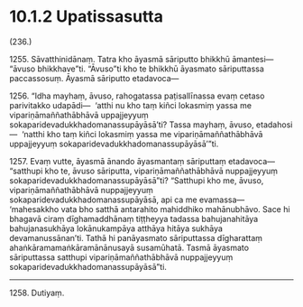 

# 10.1.2 Upatissasutta




(236.)

1255\. Sāvatthinidānaṃ. Tatra kho āyasmā sāriputto bhikkhū āmantesi—  “āvuso bhikkhave”ti. “Āvuso”ti kho te bhikkhū āyasmato sāriputtassa paccassosuṃ. Āyasmā sāriputto etadavoca—

1256\. “Idha mayhaṃ, āvuso, rahogatassa paṭisallīnassa evaṃ cetaso parivitakko udapādi—  ‘atthi nu kho taṃ kiñci lokasmiṃ yassa me vipariṇāmaññathābhāvā uppajjeyyuṃ sokaparidevadukkhadomanassupāyāsā’ti? Tassa mayhaṃ, āvuso, etadahosi—  ‘natthi kho taṃ kiñci lokasmiṃ yassa me vipariṇāmaññathābhāvā uppajjeyyuṃ sokaparidevadukkhadomanassupāyāsā’”ti.

1257\. Evaṃ vutte, āyasmā ānando āyasmantaṃ sāriputtaṃ etadavoca—  “satthupi kho te, āvuso sāriputta, vipariṇāmaññathābhāvā nuppajjeyyuṃ sokaparidevadukkhadomanassupāyāsā”ti? “Satthupi kho me, āvuso, vipariṇāmaññathābhāvā nuppajjeyyuṃ sokaparidevadukkhadomanassupāyāsā, api ca me evamassa—  ‘mahesakkho vata bho satthā antarahito mahiddhiko mahānubhāvo. Sace hi bhagavā ciraṃ dīghamaddhānaṃ tiṭṭheyya tadassa bahujanahitāya bahujanasukhāya lokānukampāya atthāya hitāya sukhāya devamanussānan’ti. Tathā hi panāyasmato sāriputtassa dīgharattaṃ ahaṅkāramamaṅkāramānānusayā susamūhatā. Tasmā āyasmato sāriputtassa satthupi vipariṇāmaññathābhāvā nuppajjeyyuṃ sokaparidevadukkhadomanassupāyāsā”ti.

---

1258\. Dutiyaṃ.





